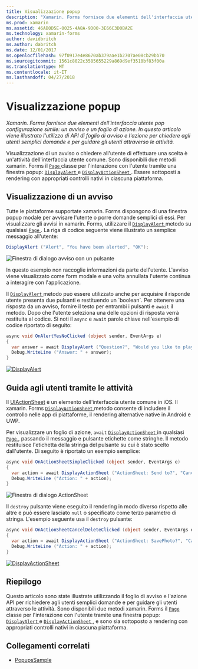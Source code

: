 ```yaml
---
title: Visualizzazione popup
description: "Xamarin. Forms fornisce due elementi dell'interfaccia utente pop configurazione simile: un avviso e un foglio di azione. In questo articolo viene illustrato l'utilizzo di API di foglio di avviso e l'azione per chiedere agli utenti semplici domande e per guidare gli utenti attraverso le attività."
ms.prod: xamarin
ms.assetid: 46AB0D5E-0025-4A8A-9D00-3E66C3D0BA2E
ms.technology: xamarin-forms
author: davidbritch
ms.author: dabritch
ms.date: 12/01/2017
ms.openlocfilehash: 97f0917e4e8670ab379aae1b2707ae08cb29bb70
ms.sourcegitcommit: 1561c8022c3585655229a869d9ef3510bf83f00a
ms.translationtype: MT
ms.contentlocale: it-IT
ms.lasthandoff: 04/27/2018
---
```

# <a name="displaying-pop-ups"></a>Visualizzazione popup

_Xamarin. Forms fornisce due elementi dell'interfaccia utente pop configurazione simile: un avviso e un foglio di azione. In questo articolo viene illustrato l'utilizzo di API di foglio di avviso e l'azione per chiedere agli utenti semplici domande e per guidare gli utenti attraverso le attività._

Visualizzazione di un avviso o chiedere all'utente di effettuare una scelta è un'attività dell'interfaccia utente comune. Sono disponibili due metodi xamarin. Forms il [ `Page` ](https://developer.xamarin.com/api/type/Xamarin.Forms.Page/) classe per l'interazione con l'utente tramite una finestra popup: [ `DisplayAlert` ](https://developer.xamarin.com/api/member/Xamarin.Forms.Page.DisplayAlert(System.String,System.String,System.String)/) e [ `DisplayActionSheet` ](https://developer.xamarin.com/api/member/Xamarin.Forms.Page.DisplayActionSheet(System.String,System.String,System.String,System.String[])/). Essere sottoposti a rendering con appropriati controlli nativi in ciascuna piattaforma.

## <a name="displaying-an-alert"></a>Visualizzazione di un avviso

Tutte le piattaforme supportate xamarin. Forms dispongono di una finestra popup modale per avvisare l'utente o porre domande semplici di essi. Per visualizzare gli avvisi in xamarin. Forms, utilizzare il [ `DisplayAlert` ](https://developer.xamarin.com/api/member/Xamarin.Forms.Page.DisplayAlert(System.String,System.String,System.String)/) metodo su qualsiasi [ `Page` ](https://developer.xamarin.com/api/type/Xamarin.Forms.Page/). La riga di codice seguente viene illustrato un semplice messaggio all'utente:

```csharp
DisplayAlert ("Alert", "You have been alerted", "OK");
```

![](pop-ups-images/alert.png "Finestra di dialogo avviso con un pulsante")

In questo esempio non raccoglie informazioni da parte dell'utente. L'avviso viene visualizzato come form modale e una volta annullata l'utente continua a interagire con l'applicazione.

Il [ `DisplayAlert` ](https://developer.xamarin.com/api/member/Xamarin.Forms.Page.DisplayAlert(System.String,System.String,System.String)/) metodo può essere utilizzato anche per acquisire il risponde utente presenta due pulsanti e restituendo un `boolean`. Per ottenere una risposta da un avviso, fornire il testo per entrambi i pulsanti e `await` il metodo. Dopo che l'utente seleziona una delle opzioni di risposta verrà restituita al codice. Si noti il `async` e `await` parole chiave nell'esempio di codice riportato di seguito:

```csharp
async void OnAlertYesNoClicked (object sender, EventArgs e)
{
  var answer = await DisplayAlert ("Question?", "Would you like to play a game", "Yes", "No");
  Debug.WriteLine ("Answer: " + answer);
}
```

[![DisplayAlert](pop-ups-images/alert2-sml.png "avviso finestra di dialogo con due pulsanti")](pop-ups-images/alert2.png#lightbox "con due pulsanti nella finestra di dialogo di avviso")

## <a name="guiding-users-through-tasks"></a>Guida agli utenti tramite le attività

Il [UIActionSheet](https://developer.apple.com/library/ios/documentation/uikit/reference/uiactionsheet_class/Reference/Reference.html) è un elemento dell'interfaccia utente comune in iOS. Il xamarin. Forms [ `DisplayActionSheet` ](https://developer.xamarin.com/api/member/Xamarin.Forms.Page.DisplayActionSheet(System.String,System.String,System.String,System.String[])/) metodo consente di includere il controllo nelle app di piattaforme, il rendering alternative native in Android e UWP.

Per visualizzare un foglio di azione, `await` [ `DisplayActionSheet` ](https://developer.xamarin.com/api/member/Xamarin.Forms.Page.DisplayActionSheet(System.String,System.String,System.String,System.String[])/) in qualsiasi [ `Page` ](https://developer.xamarin.com/api/type/Xamarin.Forms.Page/), passando il messaggio e pulsante etichette come stringhe. Il metodo restituisce l'etichetta della stringa del pulsante su cui è stato scelto dall'utente. Di seguito è riportato un esempio semplice:

```csharp
async void OnActionSheetSimpleClicked (object sender, EventArgs e)
{
  var action = await DisplayActionSheet ("ActionSheet: Send to?", "Cancel", null, "Email", "Twitter", "Facebook");
  Debug.WriteLine ("Action: " + action);
}
```

![](pop-ups-images/action.png "Finestra di dialogo ActionSheet")

Il `destroy` pulsante viene eseguito il rendering in modo diverso rispetto alle altre e può essere lasciato `null` o specificato come terzo parametro di stringa. L'esempio seguente usa il `destroy` pulsante:

```csharp
async void OnActionSheetCancelDeleteClicked (object sender, EventArgs e)
{
  var action = await DisplayActionSheet ("ActionSheet: SavePhoto?", "Cancel", "Delete", "Photo Roll", "Email");
  Debug.WriteLine ("Action: " + action);
}
```

[![DisplayActionSheet](pop-ups-images/action2-sml.png "azione di finestra con il pulsante Elimina")](pop-ups-images/action2.png#lightbox "azione di finestra con pulsante di eliminazione")

## <a name="summary"></a>Riepilogo

Questo articolo sono state illustrate utilizzando il foglio di avviso e l'azione API per richiedere agli utenti semplici domande e per guidare gli utenti attraverso le attività. Sono disponibili due metodi xamarin. Forms il [ `Page` ](https://developer.xamarin.com/api/type/Xamarin.Forms.Page/) classe per l'interazione con l'utente tramite una finestra popup: [ `DisplayAlert` ](https://developer.xamarin.com/api/member/Xamarin.Forms.Page.DisplayAlert(System.String,System.String,System.String)/) e [ `DisplayActionSheet` ](https://developer.xamarin.com/api/member/Xamarin.Forms.Page.DisplayActionSheet(System.String,System.String,System.String,System.String[])/), e sono sia sottoposto a rendering con appropriati controlli nativi in ciascuna piattaforma.



## <a name="related-links"></a>Collegamenti correlati

- [PopupsSample](https://developer.xamarin.com/samples/xamarin-forms/Navigation/Pop-ups/)
